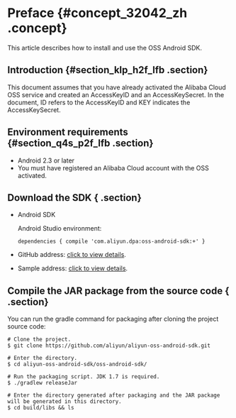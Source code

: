 # Preface {#concept_32042_zh .concept}

This article describes how to install and use the OSS Android SDK.

## Introduction {#section_klp_h2f_lfb .section}

This document assumes that you have already activated the Alibaba Cloud OSS service and created an AccessKeyID and an AccessKeySecret. In the document, ID refers to the AccessKeyID and KEY indicates the AccessKeySecret.

## Environment requirements {#section_q4s_p2f_lfb .section}

-   Android 2.3 or later
-   You must have registered an Alibaba Cloud account with the OSS activated.

## Download the SDK { .section}

-   Android SDK

    Android Studio environment:

    ```
    dependencies { compile 'com.aliyun.dpa:oss-android-sdk:+' }
    ```

-   GitHub address: [click to view details](https://github.com/aliyun/aliyun-oss-android-sdk).
-   Sample address: [click to view details](https://github.com/aliyun/aliyun-oss-android-sdk/tree/master/app/src/main/java/com/alibaba/sdk/android/oss).

## Compile the JAR package from the source code { .section}

You can run the gradle command for packaging after cloning the project source code:

```
# Clone the project.
$ git clone https://github.com/aliyun/aliyun-oss-android-sdk.git

# Enter the directory.
$ cd aliyun-oss-android-sdk/oss-android-sdk/

# Run the packaging script. JDK 1.7 is required.
$ ./gradlew releaseJar

# Enter the directory generated after packaging and the JAR package will be generated in this directory.
$ cd build/libs && ls

```

